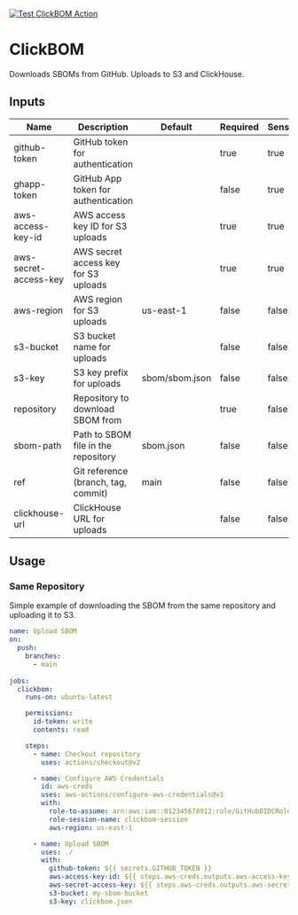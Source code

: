 [![Test ClickBOM Action](https://github.com/ClickHouse/ClickBOM/actions/workflows/test.yml/badge.svg)](https://github.com/ClickHouse/ClickBOM/actions/workflows/test.yml)

# ClickBOM

Downloads SBOMs from GitHub. Uploads to S3 and ClickHouse.

## Inputs

| Name                  | Description                          | Default        | Required | Sensitive |
| --------------------- | ------------------------------------ | -------------- | -------- | --------- |
| github-token          | GitHub token for authentication      |                | true     | true      |
| ghapp-token           | GitHub App token for authentication  |                | false    | true      |
| aws-access-key-id     | AWS access key ID for S3 uploads     |                | true     | true      |
| aws-secret-access-key | AWS secret access key for S3 uploads |                | true     | true      |
| aws-region            | AWS region for S3 uploads            | us-east-1      | false    | false     |
| s3-bucket             | S3 bucket name for uploads           |                | false    | false     |
| s3-key                | S3 key prefix for uploads            | sbom/sbom.json | false    | false     |
| repository            | Repository to download SBOM from     |                | true     | false     |
| sbom-path             | Path to SBOM file in the repository  | sbom.json      | false    | false     |
| ref                   | Git reference (branch, tag, commit)  | main           | false    | false     |
| clickhouse-url        | ClickHouse URL for uploads           |                | false    | false     |

## Usage

### Same Repository

Simple example of downloading the SBOM from the same repository and uploading it to S3.

```yaml
name: Upload SBOM
on:
  push:
    branches:
      - main
      
jobs:
  clickbom:
    runs-on: ubuntu-latest

    permissions:
      id-token: write
      contents: read

    steps:
      - name: Checkout repository
        uses: actions/checkout@v2

      - name: Configure AWS Credentials
        id: aws-creds
        uses: aws-actions/configure-aws-credentials@v1
        with:
          role-to-assume: arn:aws:iam::012345678912:role/GitHubOIDCRole
          role-session-name: clickbom-session
          aws-region: us-east-1

      - name: Upload SBOM
        uses: ./
        with:
          github-token: ${{ secrets.GITHUB_TOKEN }}
          aws-access-key-id: ${{ steps.aws-creds.outputs.aws-access-key-id }}
          aws-secret-access-key: ${{ steps.aws-creds.outputs.aws-secret-access-key }}
          s3-bucket: my-sbom-bucket
          s3-key: clickbom.json
```